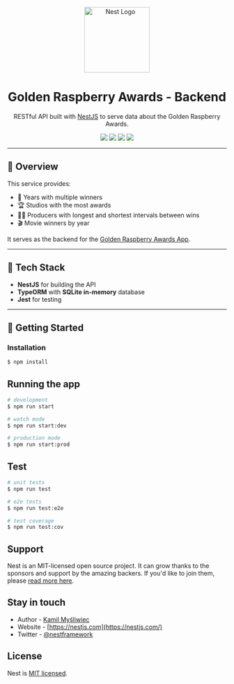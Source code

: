 <p align="center">
  <a href="https://nestjs.com/" target="_blank">
    <img src="https://nestjs.com/img/logo-small.svg" width="150" alt="Nest Logo"/>
  </a>
</p>

<h1 align="center">Golden Raspberry Awards - Backend</h1>

<p align="center">
  RESTful API built with <a href="https://nestjs.com/" target="_blank">NestJS</a> to serve data about the Golden Raspberry Awards.
</p>

<p align="center">
  <img src="https://img.shields.io/badge/NestJS-E0234E?style=for-the-badge&logo=nestjs&logoColor=white" />
  <img src="https://img.shields.io/badge/TypeORM-007ACC?style=for-the-badge&logo=typescript&logoColor=white" />
  <img src="https://img.shields.io/badge/SQLite-in--memory-blue?style=for-the-badge" />
  <img src="https://img.shields.io/badge/Jest-Unit--Tests-C21325?style=for-the-badge&logo=jest&logoColor=white" />
</p>

---

## 📌 Overview

This service provides:

- 📆 Years with multiple winners
- 🏆 Studios with the most awards
- 👨‍💼 Producers with longest and shortest intervals between wins
- 🎬 Movie winners by year

It serves as the backend for the [Golden Raspberry Awards App](../frontend).

---

## 📂 Tech Stack

- **NestJS** for building the API
- **TypeORM** with **SQLite in-memory** database
- **Jest** for testing

---

## 🚀 Getting Started

### Installation

```bash
$ npm install
```

## Running the app

```bash
# development
$ npm run start

# watch mode
$ npm run start:dev

# production mode
$ npm run start:prod
```

## Test

```bash
# unit tests
$ npm run test

# e2e tests
$ npm run test:e2e

# test coverage
$ npm run test:cov
```

## Support

Nest is an MIT-licensed open source project. It can grow thanks to the sponsors and support by the amazing backers. If you'd like to join them, please [read more here](https://docs.nestjs.com/support).

## Stay in touch

- Author - [Kamil Myśliwiec](https://kamilmysliwiec.com)
- Website - [https://nestjs.com](https://nestjs.com/)
- Twitter - [@nestframework](https://twitter.com/nestframework)

## License

Nest is [MIT licensed](LICENSE).
